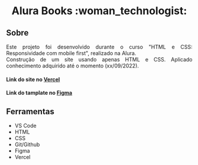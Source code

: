 <h1 align="center">Alura Books :woman_technologist:</h1>
<div>
<h2>Sobre</h2>
<p align="justify">
Este projeto foi desenvolvido durante o curso "HTML e CSS: Responsividade com mobile first", realizado na Alura.</br>
Construção de um site usando apenas HTML e CSS. Aplicado conhecimento adquirido até o momento (xx/09/2022).</br>
<p>
</div>


#### Link do site no [Vercel]()
#### Link do tamplate no [Figma](https://www.figma.com/file/sSMbIqKaGBd66Y8roxTk2p/AluraBooks)

<!--
<div align="center">
<img width="700" src="https://user-images.githubusercontent.com/37214904/188850006-5c0b018f-521c-498e-97c2-ef738d21db78.png" />
</div>
-->

<h2>Ferramentas</h2>
<ul>
<li>VS Code</li>
<li>HTML</li>
<li>CSS</li>
<li>Git/Github</li>
<li>Figma</li>
<li>Vercel</li>
</ul>
